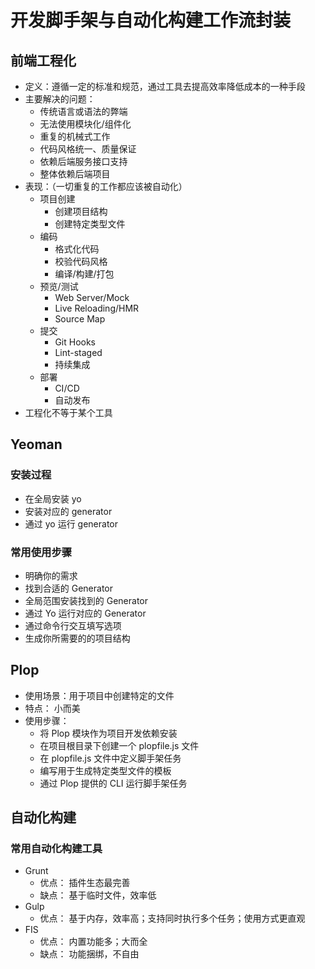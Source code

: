 # 开发脚手架与自动化构建工作流封装

## 前端工程化

- 定义：遵循一定的标准和规范，通过工具去提高效率降低成本的一种手段
- 主要解决的问题：
  - 传统语言或语法的弊端
  - 无法使用模块化/组件化
  - 重复的机械式工作
  - 代码风格统一、质量保证
  - 依赖后端服务接口支持
  - 整体依赖后端项目
- 表现：（一切重复的工作都应该被自动化）
  - 项目创建
    - 创建项目结构
    - 创建特定类型文件
  - 编码
    - 格式化代码
    - 校验代码风格
    - 编译/构建/打包
  - 预览/测试
    - Web Server/Mock
    - Live Reloading/HMR
    - Source Map
  - 提交
    - Git Hooks
    - Lint-staged
    - 持续集成
  - 部署
    - CI/CD
    - 自动发布
- 工程化不等于某个工具

## Yeoman

### 安装过程

- 在全局安装 yo
- 安装对应的 generator
- 通过 yo 运行 generator

### 常用使用步骤

- 明确你的需求
- 找到合适的 Generator
- 全局范围安装找到的 Generator
- 通过 Yo 运行对应的 Generator
- 通过命令行交互填写选项
- 生成你所需要的的项目结构

## Plop

- 使用场景：用于项目中创建特定的文件
- 特点： 小而美
- 使用步骤：
  - 将 Plop 模块作为项目开发依赖安装
  - 在项目根目录下创建一个 plopfile.js 文件
  - 在 plopfile.js 文件中定义脚手架任务
  - 编写用于生成特定类型文件的模板
  - 通过 Plop 提供的 CLI 运行脚手架任务

## 自动化构建

### 常用自动化构建工具

- Grunt
  - 优点： 插件生态最完善
  - 缺点： 基于临时文件，效率低
- Gulp
  - 优点： 基于内存，效率高；支持同时执行多个任务；使用方式更直观
- FIS
  - 优点： 内置功能多；大而全
  - 缺点： 功能捆绑，不自由
